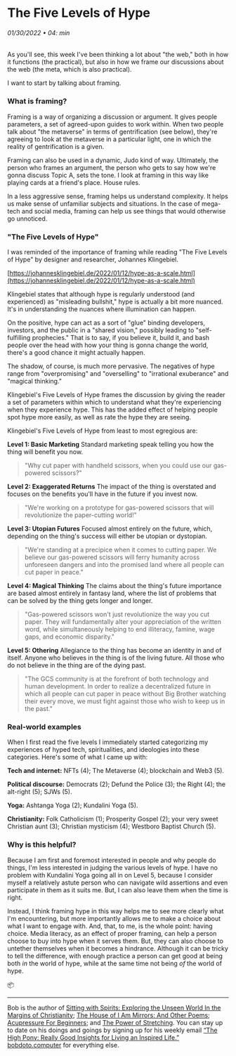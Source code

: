 # The Five Levels of Hype
###### 01/30/2022 • 04: min

As you'll see, this week I've been thinking a lot about "the web," both in how it functions (the practical), but also in how we frame our discussions about the web (the meta, which is also practical). 

I want to start by talking about framing.

### What is framing?

Framing is a way of organizing a discussion or argument. It gives people parameters, a set of agreed-upon guides to work within. When two people talk about "the metaverse" in terms of gentrification (see below), they're agreeing to look at the metaverse in a particular light, one in which the reality of gentrification is a given.

Framing can also be used in a dynamic, Judo kind of way. Ultimately, the person who frames an argument, the person who gets to say how we're gonna discuss Topic A, sets the tone. I look at framing in this way like playing cards at a friend's place. House rules.

In a less aggressive sense, framing helps us understand complexity. It helps us make sense of unfamiliar subjects and situations. In the case of mega-tech and social media, framing can help us see things that would otherwise go  unnoticed.  

### "The Five Levels of Hype"

I was reminded of the importance of framing while reading "The Five Levels of Hype" by designer and researcher, Johannes Klingebiel. 

[https://johannesklingebiel.de/2022/01/12/hype-as-a-scale.html](https://johannesklingebiel.de/2022/01/12/hype-as-a-scale.html)

Klingebiel states that although hype is regularly understood (and experienced) as "misleading bullshit," hype is actually a bit more nuanced. It's in understanding the nuances where illumination can happen.

On the positive, hype can act as a sort of "glue" binding developers, investors, and the public in a "shared vision," possibly leading to "self-fulfilling prophecies." That is to say, if you believe it, build it, and bash people over the head with how your thing is gonna change the world, there's a good chance it might actually happen.

The shadow, of course, is much more pervasive. The negatives of hype range from "overpromising" and "overselling" to "irrational exuberance" and "magical thinking." 

Klingebiel's Five Levels of Hype frames the discussion by giving the reader a set of parameters within which to understand what they're experiencing when they experience hype. This has the added effect of helping people spot hype more easily, as well as rate the hype they are seeing.

Klingebiel's Five Levels of Hype from least to most egregious are:

**Level 1: Basic Marketing**
Standard marketing speak telling you how the thing will benefit you now.

> "Why cut paper with handheld scissors, when you could use our gas-powered scissors?"

**Level 2: Exaggerated Returns**
The impact of the thing is overstated and focuses on the benefits you'll have in the future if you invest now.

> "We're working on a prototype for gas-powered scissors that will revolutionize the paper-cutting world!"

**Level 3: Utopian Futures**
Focused almost entirely on the future, which, depending on the thing's success will either be utopian or dystopian.

> "We're standing at a precipice when it comes to cutting paper. We believe our gas-powered scissors will ferry humanity across unforeseen dangers and into the promised land where all people can cut paper in peace."

**Level 4: Magical Thinking**
The claims about the thing's future importance are based almost entirely in fantasy land, where the list of problems that can be solved by the thing gets longer and longer.

> "Gas-powered scissors won't just revolutionize the way you cut paper. They will fundamentally alter your appreciation of the written word, while simultaneously helping to end illiteracy, famine, wage gaps, and economic disparity."

**Level 5: Othering**
Allegiance to the thing has become an identity in and of itself. Anyone who believes in the thing is of the living future. All those who do not believe in the thing are of the dying past.

> "The GCS community is at the forefront of both technology and human development. In order to realize a decentralized future in which all people can cut paper in peace without Big Brother watching their every move, we must fight against those who wish to keep us in the past."

### Real-world examples

When I first read the five levels I immediately started categorizing my experiences of hyped tech, spiritualities, and ideologies into these categories. Here's some of what I came up with:

**Tech and internet:** NFTs (4); The Metaverse (4); blockchain and Web3 (5). 

**Political discourse:** Democrats (2); Defund the Police (3); the Right (4); the alt-right (5); SJWs (5). 

**Yoga:** Ashtanga Yoga (2); Kundalini Yoga (5). 

**Christianity:** Folk Catholicism (1); Prosperity Gospel (2); your very sweet Christian aunt (3); Christian mysticism (4); Westboro Baptist Church (5).

### Why is this helpful?
Because I am first and foremost interested in people and why people do things, I'm less interested in judging the various levels of hype. I have no problem with Kundalini Yoga going all in on Level 5, because I consider myself a relatively astute person who can navigate wild assertions and even participate in them as it suits me. But, I can also leave them when the time is right. 

Instead, I think framing hype in this way helps me to see more clearly what I'm encountering, but more importantly allows me to make a choice about what I want to engage with. And, that, to me, is the whole point: having choice. Media literacy, as an effect of proper framing, can help a person choose to buy into hype when it serves them. But, they can also choose to untether themselves when it becomes a hindrance. Although it can be tricky to tell the difference, with enough practice a person can get good at being both *in* the world of hype, while at the same time not being *of* the world of hype.

📦 
  

---

Bob is the author of [Sitting with Spirits: Exploring the Unseen World In the Margins of Christianity](https://www.amazon.com/Sitting-Spirits-Exploring-Margins-Christianity/dp/1648582192); [The House of I Am Mirrors: And Other Poems](https://www.amazon.com/gp/product/057888433X/ref=dbs_a_def_rwt_bibl_vppi_i3); [Acupressure For Beginners](https://www.amazon.com/gp/product/B089Q3QSRC/ref=dbs_a_def_rwt_bibl_vppi_i1); and [The Power of Stretching](https://www.amazon.com/gp/product/B08CRJ56KZ/ref=dbs_a_def_rwt_bibl_vppi_i0). You can stay up to date on his doings and goings by signing up for his weekly email [“The High Pony: Really Good Insights for Living an Inspired Life.”](https://mailchi.mp/8cc665f9d3f5/sign-up-for-the-newsletter) [bobdoto.computer](http://bobdoto.computer/) for everything else.